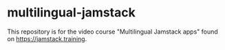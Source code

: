 # multilingual-jamstack
This repository is for the video course "Multilingual Jamstack apps" found on https://jamstack.training.
